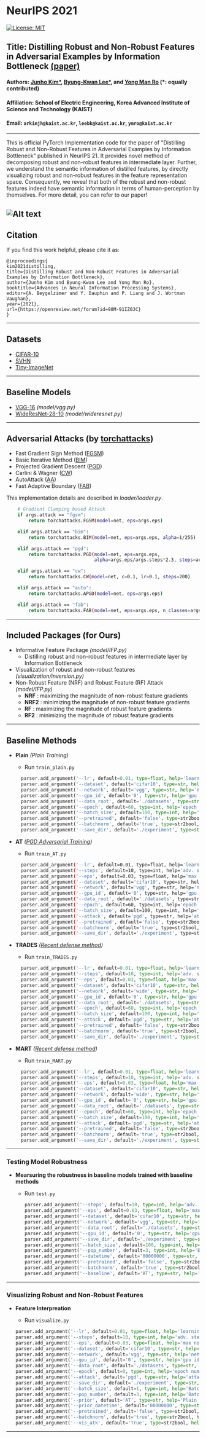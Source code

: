# NeurIPS 2021
[![License: MIT](https://img.shields.io/badge/License-MIT-yellow.svg)](https://github.com/ByungKwanLee/Adversarial-Information-Bottleneck/blob/master/LICENSE) 

## Title: Distilling Robust and Non-Robust Features in Adversarial Examples by Information Bottleneck [(paper)](https://openreview.net/forum?id=90M-91IZ0JC)

#### Authors: [Junho Kim*](https://scholar.google.com/citations?user=ZxE16ZUAAAAJ&hl=en), [Byung-Kwan Lee*](https://scholar.google.co.kr/citations?user=rl0JXCQAAAAJ&hl=en), and [Yong Man Ro](https://scholar.google.co.kr/citations?user=IPzfF7cAAAAJ&hl=en) (*: equally contributed)
#### Affiliation: School of Electric Engineering, Korea Advanced Institute of Science and Technology (KAIST)
#### Email: `arkimjh@kaist.ac.kr`, `leebk@kaist.ac.kr`, `ymro@kaist.ac.kr`

---

This is official PyTorch Implementation code for the paper of "Distilling Robust and Non-Robust Features in Adversarial Examples by Information Bottleneck" published in NeurIPS 21. 
It provides novel method of decomposing robust and non-robust features in intermediate layer.
Further, we understand the semantic information of distilled features, by directly visualizing robust and non-robust features in the feature representation space.
Consequently, we reveal that both of the robust and non-robust features indeed have semantic information in terms of human-perception by themselves. For more detail, you can refer to our paper! 

![Alt text](Figure.png)
---



## Citation
If you find this work helpful, please cite it as:

```
@inproceedings{
kim2021distilling,
title={Distilling Robust and Non-Robust Features in Adversarial Examples by Information Bottleneck},
author={Junho Kim and Byung-Kwan Lee and Yong Man Ro},
booktitle={Advances in Neural Information Processing Systems},
editor={A. Beygelzimer and Y. Dauphin and P. Liang and J. Wortman Vaughan},
year={2021},
url={https://openreview.net/forum?id=90M-91IZ0JC}
}
```
---

## Datasets
* [CIFAR-10](https://www.cs.toronto.edu/~kriz/cifar.html)
* [SVHN](http://ufldl.stanford.edu/housenumbers/)
* [Tiny-ImageNet](https://www.kaggle.com/c/tiny-imagenet/overview)

---

## Baseline Models

* [VGG-16](https://arxiv.org/abs/1409.1556) *(model/vgg.py)*
* [WideResNet-28-10](https://arxiv.org/abs/1605.07146) *(model/wideresnet.py)*

---

## Adversarial Attacks (by [torchattacks](https://github.com/Harry24k/adversarial-attacks-pytorch))
* Fast Gradient Sign Method ([FGSM](https://arxiv.org/abs/1412.6572))
* Basic Iterative Method ([BIM](https://arxiv.org/abs/1611.01236))
* Projected Gradient Descent ([PGD](https://arxiv.org/abs/1706.06083))
* Carlini & Wagner ([CW](https://arxiv.org/abs/1608.04644))
* AutoAttack ([AA](https://arxiv.org/abs/2003.01690))
* Fast Adaptive Boundary ([FAB](http://proceedings.mlr.press/v119/croce20a.html))

This implementation details are described in *loader/loader.py*.
``` bash
    # Gradient Clamping based Attack
    if args.attack == "fgsm":
        return torchattacks.FGSM(model=net, eps=args.eps)

    elif args.attack == "bim":
        return torchattacks.BIM(model=net, eps=args.eps, alpha=1/255)

    elif args.attack == "pgd":
        return torchattacks.PGD(model=net, eps=args.eps,
                                alpha=args.eps/args.steps*2.3, steps=args.steps, random_start=True)

    elif args.attack == "cw":
        return torchattacks.CW(model=net, c=0.1, lr=0.1, steps=200)

    elif args.attack == "auto":
        return torchattacks.APGD(model=net, eps=args.eps)

    elif args.attack == "fab":
        return torchattacks.FAB(model=net, eps=args.eps, n_classes=args.n_classes)
```

---
## Included Packages (for Ours)
* Informative Feature Package *(model/IFP.py)*
  * Distilling robust and non-robust features in intermediate layer by Information Bottleneck
* Visualization of robust and non-robust features *(visualization/inversion.py)*
* Non-Robust Feature (NRF) and Robust Feature (RF) Attack *(model/IFP.py)*
  * **NRF** : maximizing the magnitude of non-robust feature gradients
  * **NRF2** : minimizing the magnitude of non-robust feature gradients
  * **RF** : maximizing the magnitude of robust feature gradients
  * **RF2** : minimizing the magnitude of robust feature gradients

---

## Baseline Methods
* **Plain**  *(Plain Training)*
    - Run `train_plain.py`
  
    ```python
      parser.add_argument('--lr', default=0.01, type=float, help='learning rate')
      parser.add_argument('--dataset', default='cifar10', type=str, help='dataset name')
      parser.add_argument('--network', default='vgg', type=str, help='network name')
      parser.add_argument('--gpu_id', default='0', type=str, help='gpu id')
      parser.add_argument('--data_root', default='./datasets', type=str, help='path to dataset')
      parser.add_argument('--epoch', default=60, type=int, help='epoch number')
      parser.add_argument('--batch_size', default=100, type=int, help='Batch size')
      parser.add_argument('--pretrained', default='false', type=str2bool, help='pretrained boolean')
      parser.add_argument('--batchnorm', default='true', type=str2bool, help='batchnorm boolean')
      parser.add_argument('--save_dir', default='./experiment', type=str, help='save directory')
    ```
  
* **AT**     *([PGD Adversarial Training](https://openreview.net/forum?id=rJzIBfZAb))*
    - Run `train_AT.py`

    ```bash
      parser.add_argument('--lr', default=0.01, type=float, help='learning rate')
      parser.add_argument('--steps', default=10, type=int, help='adv. steps')
      parser.add_argument('--eps', default=0.03, type=float, help='max norm')
      parser.add_argument('--dataset', default='cifar10', type=str, help='dataset name')
      parser.add_argument('--network', default='vgg', type=str, help='network name')
      parser.add_argument('--gpu_id', default='0', type=str, help='gpu id')
      parser.add_argument('--data_root', default='./datasets', type=str, help='path to dataset')
      parser.add_argument('--epoch', default=60, type=int, help='epoch number')
      parser.add_argument('--batch_size', default=100, type=int, help='Batch size')
      parser.add_argument('--attack', default='pgd', type=str, help='attack type')
      parser.add_argument('--pretrained', default='false', type=str2bool, help='pretrained boolean')
      parser.add_argument('--batchnorm', default='true', type=str2bool, help='batchnorm boolean')
      parser.add_argument('--save_dir', default='./experiment', type=str, help='save directory')
    ```

  
* **TRADES**  *([Recent defense method](http://proceedings.mlr.press/v97/zhang19p.html))*
    - Run `train_TRADES.py`
  
    ```python
      parser.add_argument('--lr', default=0.01, type=float, help='learning rate')
      parser.add_argument('--steps', default=10, type=int, help='adv. steps')
      parser.add_argument('--eps', default=0.03, type=float, help='max norm')
      parser.add_argument('--dataset', default='cifar10', type=str, help='dataset name')
      parser.add_argument('--network', default='wide', type=str, help='network name: vgg or wide')
      parser.add_argument('--gpu_id', default='0', type=str, help='gpu id')
      parser.add_argument('--data_root', default='./datasets', type=str, help='path to dataset')
      parser.add_argument('--epoch', default=60, type=int, help='epoch number')
      parser.add_argument('--batch_size', default=100, type=int, help='Batch size')
      parser.add_argument('--attack', default='pgd', type=str, help='attack type')
      parser.add_argument('--pretrained', default='false', type=str2bool, help='pretrained boolean')
      parser.add_argument('--batchnorm', default='true', type=str2bool, help='batchnorm boolean')
      parser.add_argument('--save_dir', default='./experiment', type=str, help='save directory')
    ```


* **MART**  *([Recent defense method](https://openreview.net/forum?id=rklOg6EFwS))*
    - Run `train_MART.py`
  
    ```python
      parser.add_argument('--lr', default=0.01, type=float, help='learning rate')
      parser.add_argument('--steps', default=10, type=int, help='adv. steps')
      parser.add_argument('--eps', default=0.03, type=float, help='max norm')
      parser.add_argument('--dataset', default='cifar10', type=str, help='dataset name')
      parser.add_argument('--network', default='wide', type=str, help='network name')
      parser.add_argument('--gpu_id', default='0', type=str, help='gpu id')
      parser.add_argument('--data_root', default='./datasets', type=str, help='path to dataset')
      parser.add_argument('--epoch', default=60, type=int, help='epoch number')
      parser.add_argument('--batch_size', default=100, type=int, help='Batch size')
      parser.add_argument('--attack', default='pgd', type=str, help='attack type')
      parser.add_argument('--pretrained', default='false', type=str2bool, help='pretrained boolean')
      parser.add_argument('--batchnorm', default='true', type=str2bool, help='batchnorm boolean')
      parser.add_argument('--save_dir', default='./experiment', type=str, help='save directory')
    ```

---

### Testing Model Robustness

* **Mearsuring the robustness in baseline models trained with baseline methods**
  - Run `test.py` 

    ```python
    parser.add_argument('--steps', default=10, type=int, help='adv. steps')
    parser.add_argument('--eps', default=0.03, type=float, help='max norm')
    parser.add_argument('--dataset', default='cifar10', type=str, help='dataset name')
    parser.add_argument('--network', default='vgg', type=str, help='network name')
    parser.add_argument('--data_root', default='./datasets', type=str, help='path to dataset')
    parser.add_argument('--gpu_id', default='0', type=str, help='gpu id')
    parser.add_argument('--save_dir', default='./experiment', type=str, help='save directory')
    parser.add_argument('--batch_size', default=100, type=int, help='Batch size')
    parser.add_argument('--pop_number', default=3, type=int, help='Batch size')
    parser.add_argument('--datetime', default='00000000', type=str, help='checkpoint datetime')
    parser.add_argument('--pretrained', default='false', type=str2bool, help='pretrained boolean')
    parser.add_argument('--batchnorm', default='true', type=str2bool, help='batchnorm boolean')
    parser.add_argument('--baseline', default='AT', type=str, help='baseline')
    ```


---
### Visualizing Robust and Non-Robust Features
* **Feature Interpreation**
    - Run `visualize.py`
  
    ```python
    parser.add_argument('--lr', default=0.01, type=float, help='learning rate')
    parser.add_argument('--steps', default=10, type=int, help='adv. steps')
    parser.add_argument('--eps', default=0.03, type=float, help='max norm')
    parser.add_argument('--dataset', default='cifar10', type=str, help='dataset name')
    parser.add_argument('--network', default='vgg', type=str, help='network name')
    parser.add_argument('--gpu_id', default='0', type=str, help='gpu id')
    parser.add_argument('--data_root', default='./datasets', type=str, help='path to dataset')
    parser.add_argument('--epoch', default=0, type=int, help='epoch number')
    parser.add_argument('--attack', default='pgd', type=str, help='attack type')
    parser.add_argument('--save_dir', default='./experiment', type=str, help='save directory')
    parser.add_argument('--batch_size', default=1, type=int, help='Batch size')
    parser.add_argument('--pop_number', default=3, type=int, help='Batch size')
    parser.add_argument('--prior', default='AT', type=str, help='Plain or AT')
    parser.add_argument('--prior_datetime', default='00000000', type=str, help='checkpoint datetime')
    parser.add_argument('--pretrained', default='false', type=str2bool, help='pretrained boolean')
    parser.add_argument('--batchnorm', default='true', type=str2bool, help='batchnorm boolean')
    parser.add_argument('--vis_atk', default='True', type=str2bool, help='is attacked image?')
    ```
---
